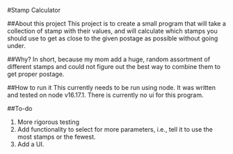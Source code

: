 #Stamp Calculator

##About this project
This project is to create a small program that will take a collection of stamp with their values, and will calculate which stamps you should use to get as close to the given postage as possible without going under.

##Why?
In short, because my mom add a huge, random assortment of different stamps and could not figure out the best way to combine them to get proper postage.

##How to run it
This currently needs to be run using node. It was written and tested on node v16.17.1. There is currently no ui for this program.

##To-do
1) More rigorous testing
2) Add functionality to select for more parameters, i.e., tell it to use the most stamps or the fewest.
3) Add a UI.